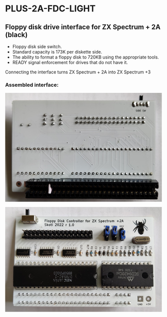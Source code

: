 # PLUS-2A-FDC-LIGHT
## Floppy disk drive interface for ZX Spectrum + 2A (black)

* Floppy disk side switch.
* Standard capacity is 173K per diskette side.
* The ability to format a floppy disk to 720KB using the appropriate tools.
* READY signal enforcement for drives that do not have it.

Connecting the interface turns ZX Spectrum + 2A into ZX Spectrum +3

### Assembled interface:
 
![Plus 2A FDC Light Front](/photos/plus2a_fdc_light02_s.jpg)

![Plus 2A FDC Light Back](/photos/plus2a_fdc_light01_s.jpg)

